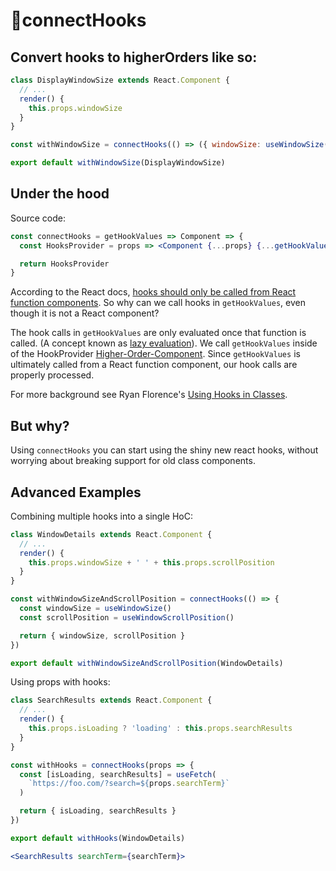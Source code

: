 # 🚢connectHooks

## Convert hooks to higherOrders like so:

```jsx
class DisplayWindowSize extends React.Component {
  // ...
  render() {
    this.props.windowSize
  }
}

const withWindowSize = connectHooks(() => ({ windowSize: useWindowSize() }))

export default withWindowSize(DisplayWindowSize)
```

## Under the hood

Source code:

```jsx
const connectHooks = getHookValues => Component => {
  const HooksProvider = props => <Component {...props} {...getHookValues(props)} />

  return HooksProvider
}
```

According to the React docs, [hooks should only be called from React function components](https://reactjs.org/docs/hooks-overview.html#rules-of-hooks). So why can we call hooks in `getHookValues`, even though it is not a React component?

The hook calls in `getHookValues` are only evaluated once that function is called. (A concept known as [lazy evaluation](https://stackoverflow.com/a/38904906)). We call `getHookValues` inside of the HookProvider [Higher-Order-Component](https://reactjs.org/docs/higher-order-components.html). Since `getHookValues` is ultimately called from a React function component, our hook calls are properly processed.

For more background see Ryan Florence's [Using Hooks in Classes](https://reacttraining.com/blog/using-hooks-in-classes/).

## But why?

Using `connectHooks` you can start using the shiny new react hooks, without worrying about breaking support for old class components.

## Advanced Examples

Combining multiple hooks into a single HoC:

```jsx
class WindowDetails extends React.Component {
  // ...
  render() {
    this.props.windowSize + ' ' + this.props.scrollPosition
  }
}

const withWindowSizeAndScrollPosition = connectHooks(() => {
  const windowSize = useWindowSize()
  const scrollPosition = useWindowScrollPosition()

  return { windowSize, scrollPosition }
})

export default withWindowSizeAndScrollPosition(WindowDetails)
```

Using props with hooks:

```jsx
class SearchResults extends React.Component {
  // ...
  render() {
    this.props.isLoading ? 'loading' : this.props.searchResults
  }
}

const withHooks = connectHooks(props => {
  const [isLoading, searchResults] = useFetch(
    `https://foo.com/?search=${props.searchTerm}`
  )

  return { isLoading, searchResults }
})

export default withHooks(WindowDetails)
```

```jsx
<SearchResults searchTerm={searchTerm}>
```
